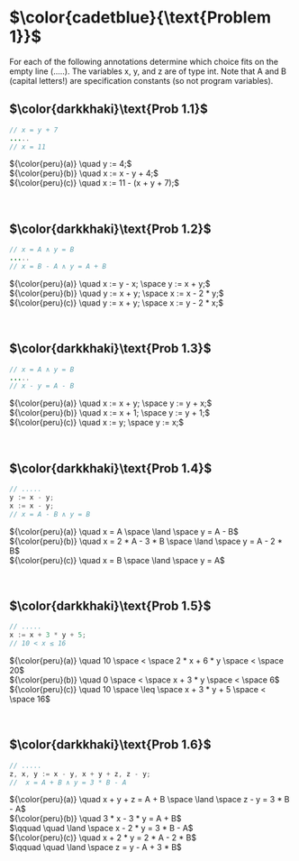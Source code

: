 # $\color{cadetblue}{\text{Problem 1}}$

For each of the following annotations determine which choice fits on the empty line (.....). The
variables x, y, and z are of type int. Note that A and B (capital letters!) are specification
constants (so not program variables).

## $\color{darkkhaki}\text{Prob 1.1}$

```java
// x = y + 7 
.....
// x = 11
```

${\color{peru}(a)} \quad y := 4;$  
${\color{peru}(b)} \quad x := x - y + 4;$  
${\color{peru}(c)} \quad x := 11 - (x + y + 7);$  

&nbsp;

## $\color{darkkhaki}\text{Prob 1.2}$

```java
// x = A ∧ y = B 
.....
// x = B - A ∧ y = A + B 
```

${\color{peru}(a)} \quad x := y - x; \space y := x + y;$  
${\color{peru}(b)} \quad y := x + y; \space x := x - 2 * y;$  
${\color{peru}(c)} \quad y := x + y; \space x := y - 2 * x;$  

&nbsp;

## $\color{darkkhaki}\text{Prob 1.3}$

```java
// x = A ∧ y = B 
.....
// x - y = A - B
```

${\color{peru}(a)} \quad x := x + y; \space y := y + x;$  
${\color{peru}(b)} \quad x := x + 1; \space y := y + 1;$  
${\color{peru}(c)} \quad x := y; \space y := x;$  

&nbsp;

## $\color{darkkhaki}\text{Prob 1.4}$

```java
// .....
y := x - y; 
x := x - y;
// x = A - B ∧ y = B
```

${\color{peru}(a)} \quad x = A \space \land \space y = A - B$  
${\color{peru}(b)} \quad x = 2 * A - 3 * B \space \land \space y = A - 2 * B$  
${\color{peru}(c)} \quad x = B \space \land \space y = A$  

&nbsp;

## $\color{darkkhaki}\text{Prob 1.5}$

```java
// ..... 
x := x + 3 * y + 5;
// 10 < x ≤ 16
```

${\color{peru}(a)} \quad 10 \space < \space 2 * x + 6 * y \space < \space 20$  
${\color{peru}(b)} \quad 0 \space < \space x + 3 * y \space < \space 6$  
${\color{peru}(c)} \quad 10 \space \leq \space x + 3 * y + 5 \space < \space 16$  

&nbsp;

## $\color{darkkhaki}\text{Prob 1.6}$

```java
// .....
z, x, y := x - y, x + y + z, z - y; 
//  x = A + B ∧ y = 3 * B - A
```

${\color{peru}(a)} \quad x + y + z = A + B \space \land \space z - y = 3 * B - A$  
${\color{peru}(b)} \quad 3 * x - 3 * y = A + B$  
$\qquad \quad \land \space x - 2 * y = 3 * B - A$  
${\color{peru}(c)} \quad x + 2 * y = 2 * A - 2 * B$  
$\qquad \quad \land \space z = y - A + 3 * B$  

&nbsp;
